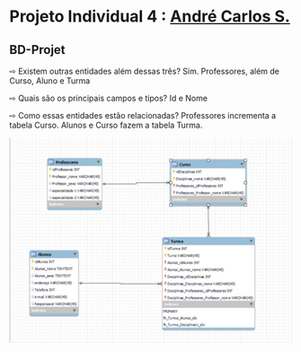 

# Projeto Individual 4 : [André Carlos S.](https://github.com/Kakaroto27)

## BD-Projet
  ⇨ Existem outras entidades além dessas três? Sim. Professores, além de Curso, Aluno e Turma
  
  ⇨ Quais são os principais campos e tipos? Id e Nome
  
  ⇨ Como essas entidades estão relacionadas? Professores incrementa a tabela Curso. Alunos e Curso fazem a tabela Turma.


![imagem](https://github.com/Kakaroto27/BD-Projet4/blob/main/print_BD.jpg)
